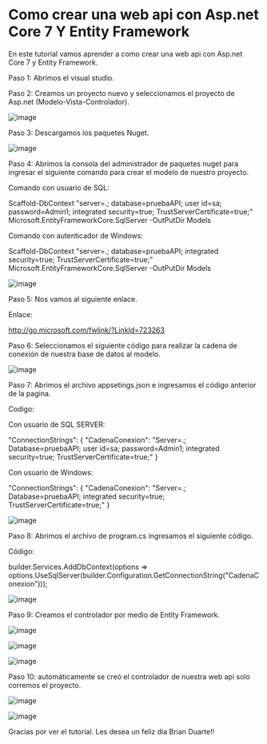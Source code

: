 # Como crear una web api con Asp.net Core 7 Y Entity Framework
En este tutorial vamos aprender a como crear una web api con Asp.net Core 7 y Entity Framework.

Paso 1: Abrimos el visual studio.

Paso 2: Creamos un proyecto nuevo y seleccionamos el proyecto de Asp.net (Modelo-Vista-Controlador).

![image](https://github.com/brian-duarte-01/Como-crear-una-web-api-con-Asp.net-Core-7-Y-Entity-Framework/assets/81836728/d0f4bf20-69e1-4d17-8798-250a7667f927)

Paso 3: Descargamos los paquetes Nuget.

![image](https://github.com/brian-duarte-01/Como-crear-una-web-api-con-Asp.net-Core-7-Y-Entity-Framework/assets/81836728/85e997f6-9e98-41eb-8772-48e815e4993d)

Paso 4: Abrimos la consola del administrador de paquetes nuget para ingresar el siguiente comando para crear el modelo de nuestro proyecto.

Comando con usuario de SQL:

Scaffold-DbContext "server=.; database=pruebaAPI; user id=sa; password=Admin1; integrated security=true; TrustServerCertificate=true;" Microsoft.EntityFrameworkCore.SqlServer -OutPutDir Models

Comando con autenticador de Windows:

Scaffold-DbContext "server=.; database=pruebaAPI; integrated security=true; TrustServerCertificate=true;" Microsoft.EntityFrameworkCore.SqlServer -OutPutDir Models

![image](https://github.com/brian-duarte-01/Como-crear-una-web-api-con-Asp.net-Core-7-Y-Entity-Framework/assets/81836728/687395c7-c283-46a1-8f95-ac1af19a02a9)

Paso 5: Nos vamos al siguiente enlace.

Enlace:

http://go.microsoft.com/fwlink/?LinkId=723263

Paso 6: Seleccionamos el siguiente código para realizar la cadena de conexión de nuestra base de datos al modelo.

![image](https://github.com/brian-duarte-01/Como-crear-una-web-api-con-Asp.net-Core-7-Y-Entity-Framework/assets/81836728/36e7a113-d2d9-4c87-ab6b-ff7077aef892)

Paso 7: Abrimos el archivo appsetings.json e ingresamos el código anterior de la pagina.

Codigo:

Con usuario de SQL SERVER:

"ConnectionStrings": {
    "CadenaConexion": "Server=.; Database=pruebaAPI; user id=sa; password=Admin1; integrated security=true; TrustServerCertificate=true;"
  }

Con usuario de Windows:

"ConnectionStrings": {
    "CadenaConexion": "Server=.; Database=pruebaAPI; integrated security=true; TrustServerCertificate=true;"
    }

![image](https://github.com/brian-duarte-01/Como-crear-una-web-api-con-Asp.net-Core-7-Y-Entity-Framework/assets/81836728/339df0b4-5b7b-49ee-b920-710b56b72e5f)

Paso 8: Abrimos el archivo de program.cs ingresamos el siguiente código.

Código:

builder.Services.AddDbContext<PruebaApiContext>(options =>
        options.UseSqlServer(builder.Configuration.GetConnectionString("CadenaConexion")));

![image](https://github.com/brian-duarte-01/Como-crear-una-web-api-con-Asp.net-Core-7-Y-Entity-Framework/assets/81836728/76d6db81-0b28-40c8-b7df-fc5e9803006c)

Paso 9: Creamos el controlador por medio de Entity Framework.

![image](https://github.com/brian-duarte-01/Como-crear-una-web-api-con-Asp.net-Core-7-Y-Entity-Framework/assets/81836728/832f39a1-17c0-4f93-9e08-9485771a47fb)

![image](https://github.com/brian-duarte-01/Como-crear-una-web-api-con-Asp.net-Core-7-Y-Entity-Framework/assets/81836728/51c4e370-cd75-448a-9f75-d0b915fc49a0)

![image](https://github.com/brian-duarte-01/Como-crear-una-web-api-con-Asp.net-Core-7-Y-Entity-Framework/assets/81836728/e521666f-b067-47bb-9237-eb67eda5cb4a)

Paso 10: automáticamente se creó el controlador de nuestra web api solo corremos el proyecto.

![image](https://github.com/brian-duarte-01/Como-crear-una-web-api-con-Asp.net-Core-7-Y-Entity-Framework/assets/81836728/b7cbdcca-e33a-44c6-9d9c-674f7d6e8e10)

![image](https://github.com/brian-duarte-01/Como-crear-una-web-api-con-Asp.net-Core-7-Y-Entity-Framework/assets/81836728/1eeaaf87-93d0-4c9f-99c7-db1e62dbfb2b)

Gracias por ver el tutorial. Les desea un feliz dia Brian Duarte!!
